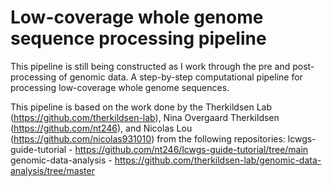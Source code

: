 # Low-coverage whole genome sequence processing pipeline
This pipeline is still being constructed as I work through the pre and post-processing of genomic data.
A step-by-step computational pipeline for processing low-coverage whole genome sequences.

This pipeline is based on the work done by the Therkildsen Lab (https://github.com/therkildsen-lab), Nina Overgaard Therkildsen (https://github.com/nt246), and Nicolas Lou (https://github.com/nicolas931010) from the following repositories:
lcwgs-guide-tutorial - https://github.com/nt246/lcwgs-guide-tutorial/tree/main
genomic-data-analysis - https://github.com/therkildsen-lab/genomic-data-analysis/tree/master

